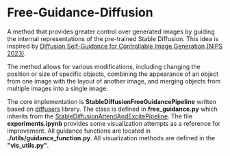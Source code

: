 # Free-Guidance-Diffusion
A method that provides greater control over generated images by guiding the internal representations of the pre-trained Stable Diffusion. This idea is inspired by [Diffusion Self-Guidance for Controllable Image Generation (NIPS 2023)](https://arxiv.org/pdf/2306.00986.pdf).

The method allows for various modifications, including changing the position or size of specific objects, combining the appearance of an object from one image with the layout of another image, and merging objects from multiple images into a single image. 

The core implementation is **StableDiffusionFreeGuidancePipeline** written based on [diffusers](https://huggingface.co/docs/diffusers/index) library. The class is defined in **free_guidance.py** which inherits from the [StableDiffusionAttendAndExcitePipeline](https://huggingface.co/spaces/AttendAndExcite/Attend-and-Excite). The file **experiments.ipynb** provides some visualization attempts as a reference for improvement. All guidance functions are located in **./utils/guidance_function.py**. All visualization methods are defined in the **"vis_utils.py"**.



